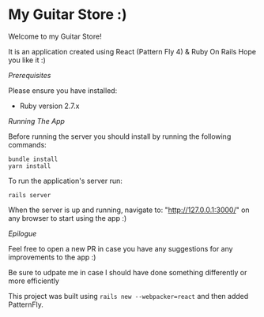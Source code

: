 # My Guitar Store :)
Welcome to my Guitar Store!

It is an application created using React (Pattern Fly 4) &amp; Ruby On Rails
Hope you like it :)

*Prerequisites*

Please ensure you have installed:

- Ruby version 2.7.x

*Running The App*

Before running the server you should install by running the following commands:
```
bundle install
yarn install
```

To run the application's server run:
```
rails server
```
When the server is up and running, navigate to: "http://127.0.0.1:3000/" on any browser to start using the app :)

*Epilogue*

Feel free to open a new PR in case you have any suggestions for any improvements to the app :)

Be sure to udpate me in case I should have done something differently or more efficiently 

This project was built using `rails new --webpacker=react` and then added PatternFly.

